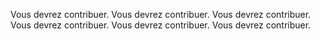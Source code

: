 Vous devrez contribuer. Vous devrez contribuer. Vous devrez contribuer. Vous devrez contribuer. Vous devrez contribuer. Vous devrez contribuer.
